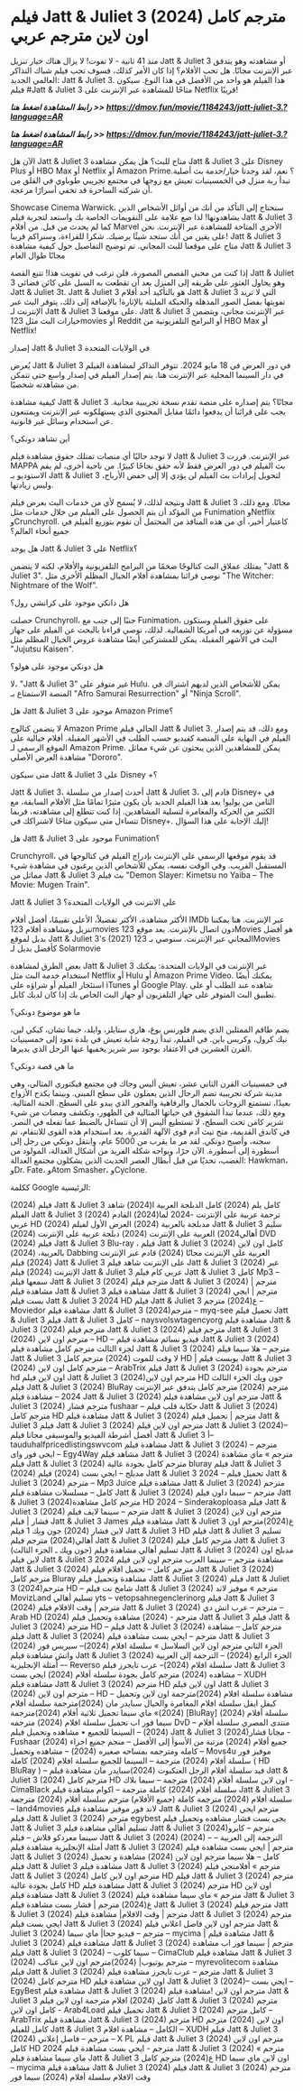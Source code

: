 # فيلم Jatt & Juliet 3 (2024) مترجم كامل اون لاين مترجم عربي

منذ 41 ثانية - لا تفوت! لا يزال هناك خيار تنزيل Jatt & Juliet 3 أو مشاهدته وهو يتدفق عبر الإنترنت مجانًا. هل تحب الأفلام؟ إذا كان الأمر كذلك، فسوف تحب فيلم شباك التذاكر العالمي الجديد: Jatt & Juliet 3. هذا الفيلم هو واحد من الأفضل في هذا النوع. سيكون فيلم #Jatt & Juliet 3 متاحًا للمشاهدة عبر الإنترنت على Netflix قريبًا!

<p><b><I>رابط المشاهدة اضغط هنا >> <a href="https://dmov.fun/movie/1184243/jatt-juliet-3.?language=AR" rel="nofollow">https://dmov.fun/movie/1184243/jatt-juliet-3.?language=AR</a></I></b></p>

<p><b><I>رابط المشاهدة اضغط هنا >> <a href="https://dmov.fun/movie/1184243/jatt-juliet-3.?language=AR" rel="nofollow">https://dmov.fun/movie/1184243/jatt-juliet-3.?language=AR</a></I></b></p>

الآن هل Jatt & Juliet 3 متاح للبث؟ هل يمكن مشاهدة Jatt & Juliet 3 على Disney Plus أو HBO Max أو Netflix أو Amazon Prime؟ نعم، لقد وجدنا خيار/خدمة بث أصلية. تبدأ ربة منزل في الخمسينيات تعيش مع زوجها في مجتمع تجريبي طوباوي في القلق من أن شركته الساحرة قد تخفي أسرارًا مزعجة.

Showcase Cinema Warwick، ستحتاج إلى التأكد من أنك من أوائل الأشخاص الذين يشاهدونها! لذا ضع علامة على التقويمات الخاصة بك واستعد لتجربة فيلم Jatt & Juliet 3 كما لم يحدث من قبل. من أفلام Marvel الأخرى المتاحة للمشاهدة عبر الإنترنت. نحن على يقين من أنك ستجد شيئًا يرضيك. شكرا للقراءة، وسنراكم قريبا! Jatt & Juliet 3 متاح على موقعنا للبث المجاني. تم توضيح التفاصيل حول كيفية مشاهدة Jatt & Juliet 3 مجانًا طوال العام

إذا كنت من محبي القصص المصورة، فلن ترغب في تفويت هذا! تتبع القصة Jatt & Juliet 3 وهو يحاول العثور على طريقه إلى المنزل بعد أن تقطعت به السبل على كائن فضائي Jatt & Juliet 3t. Jatt & Juliet 3 هو بالتأكيد أحد أفلام Jatt & Juliet 3 التي لا تريد تفويتها بفضل الصور المذهلة والحبكة المليئة بالإثارة! بالإضافة إلى ذلك، يتوفر البث عبر الإنترنت لـ Jatt & Juliet 3 على موقعنا. Jatt & Juliet 3 عبر الإنترنت مجاني، ويتضمن خيارات البث مثل 123movies أو Reddit أو البرامج التلفزيونية من HBO Max أو Netflix!

إصدار Jatt & Juliet 3 في الولايات المتحدة

يُعرض Jatt & Juliet 3 في دور العرض في 18 مايو 2024. تتوفر التذاكر لمشاهدة الفيلم في دار السينما المحلية عبر الإنترنت هنا. يتم إصدار الفيلم في إصدار واسع حتى تتمكن من مشاهدته شخصيًا.

كيفية مشاهدة Jatt & Juliet 3 مجانًا؟ يتم إصداره على منصة تقدم نسخة تجريبية مجانية. يجب على قرائنا أن يدفعوا دائمًا مقابل المحتوى الذي يستهلكونه عبر الإنترنت ويمتنعون عن استخدام وسائل غير قانونية.

أين تشاهد دونكي؟

لا توجد حاليًا أي منصات تمتلك حقوق مشاهدة فيلم Jatt & Juliet 3 عبر الإنترنت. قررت MAPPA بث الفيلم في دور العرض فقط لأنه حقق نجاحًا كبيرًا. من ناحية أخرى، لم يقم الاستوديو بـ Jatt & Juliet 3 لتحويل إيرادات بث الفيلم لن يؤدي إلا إلى خفض الأرباح، وليس زيادتها.

ونتيجة لذلك، لا يُسمح لأي من خدمات البث بعرض فيلم Jatt & Juliet 3 مجانًا. ومع ذلك، من المؤكد أن يتم الحصول على الفيلم من خلال خدمات مثل Funimation وNetflix وCrunchyroll. كاعتبار أخير، أي من هذه المنافذ من المحتمل أن تقوم بتوزيع الفيلم في جميع أنحاء العالم؟

هل يوجد Jatt & Juliet 3 على Netflix؟

يمتلك عملاق البث كتالوجًا ضخمًا من البرامج التلفزيونية والأفلام، لكنه لا يتضمن "Jatt & Juliet 3". نوصي قرائنا بمشاهدة أفلام الخيال المظلم الأخرى مثل "The Witcher: Nightmare of the Wolf".

هل دانكي موجود على كرانشي رول؟

حصلت Crunchyroll، جنبًا إلى جنب مع Funimation، على حقوق الفيلم وستكون مسؤولة عن توزيعه في أمريكا الشمالية. لذلك، نوصي قراءنا بالبحث عن الفيلم على جهاز البث في الأشهر المقبلة. يمكن للمشتركين أيضًا مشاهدة عروض الخيال المظلم مثل "Jujutsu Kaisen".

هل دونكي موجود على هولو؟

لا، "Jatt & Juliet 3" غير متوفر على Hulu. يمكن للأشخاص الذين لديهم اشتراك في المنصة الاستمتاع بـ "Afro Samurai Resurrection" أو "Ninja Scroll".

هل Jatt & Juliet 3 موجود على Amazon Prime؟

لا يتضمن كتالوج Amazon Prime الحالي فيلم Jatt & Juliet 3. ومع ذلك، قد يتم إصدار الفيلم في النهاية على المنصة كفيديو حسب الطلب في الأشهر المقبلة. أفلام خيالية على الموقع الرسمي لـ Amazon Prime. يمكن للمشاهدين الذين يبحثون عن شيء مماثل مشاهدة العرض الأصلي "Dororo".

متى سيكون Jatt & Juliet 3 على Disney +؟

Jatt & Juliet 3، أحدث إصدار من سلسلة Jatt & Juliet 3، قادم إلى Disney+ في الثامن من يوليو! يعد هذا الفيلم الجديد بأن يكون مثيرًا تمامًا مثل الأفلام السابقة، مع الكثير من الحركة والمغامرة لتسلية المشاهدين. إذا كنت تتطلع إلى مشاهدته، فربما تتساءل متى سيكون متاحًا لاشتراكك في Disney+. إليك الإجابة على هذا السؤال!

هل Jatt & Juliet 3 موجود على Funimation؟

Crunchyroll، قد يقوم موقعها الرسمي على الإنترنت بإدراج الفيلم في كتالوجها في المستقبل القريب. وفي الوقت نفسه، يمكن للأشخاص الذين يرغبون في مشاهدة شيء مماثل من Jatt & Juliet 3 بث فيلم "Demon Slayer: Kimetsu no Yaiba – The Movie: Mugen Train".

Jatt & Juliet 3 على الانترنت في الولايات المتحدة؟

الأكثر مشاهدة، الأكثر تفضيلاً، الأعلى تقييمًا، أفضل أفلام IMDb عبر الإنترنت. هنا يمكننا تنزيل ومشاهدة أفلام 123movies دون اتصال بالإنترنت. يعد موقع 123Movies هو أفضل بديل لموقع Jatt & Juliet 3's (2021) المجاني عبر الإنترنت. سنوصي بـ 123Movies كأفضل بديل لـ Solarmovie

بعض الطرق لمشاهدة Jatt & Juliet 3 عبر الإنترنت في الولايات المتحدة: يمكنك استخدام خدمة البث مثل Netflix أو Hulu أو Amazon Prime Video. يمكنك أيضًا استئجار الفيلم أو شراؤه على iTunes أو Google Play. شاهده عند الطلب أو على تطبيق البث المتوفر على جهاز التلفزيون أو جهاز البث الخاص بك إذا كان لديك كابل.

ما هو موضوع دونكي؟

يضم طاقم الممثلين الذي يضم فلورنس بوغ، هاري ستايلز، وايلد، جيما تشان، كيكي لين، نيك كرول، وكريس باين. في الفيلم، تبدأ زوجة شابة تعيش في بلدة تعود إلى خمسينيات القرن العشرين في الاعتقاد بوجود سر شرير يخفيها عنها الرجل الذي يديرها.

ما هي قصة دونكي؟

في خمسينيات القرن الثاني عشر، تعيش أليس وجاك في مجتمع فيكتوري المثالي، وهي مدينة شركة تجريبية تضم الرجال الذين يعملون على سطح المبنى. وبينما يكدح الأزواج بعيدًا، تستمتع الزوجات بالجمال والرفاهية والفجور الذي يبدو على السطح. الجنة المثالية. ومع ذلك، عندما تبدأ الشقوق في حياتها المثالية في الظهور، وتكشف ومضات من شيء شرير كامن تحت السطح، لا تستطيع أليس إلا أن تتساءل بالضبط عما تفعله في النصر. في كاندق القديمة، منح تيث آدم قوى الآلهة القديرة. بعد استخدام هذه القوى للانتقام، تم سجنه، وأصبح دونكي. لقد مر ما يقرب من 5000 عام، وانتقل دونكي من رجل إلى أسطورة إلى أسطورة. الآن حرًا، ويواجه شكله الفريد من أشكال العدالة، المولود من الغضب، تحديًا من قبل أبطال العصر الحديث الذين يشكلون مجتمع العدالة: Hawkman، وDr. Fate، وAtom Smasher، وCyclone.

ككلمة Google الرئيسية:

(2024) فيلم Jatt & Juliet 3 كامل
يلم (2024)  كامل الدبلجة العربية
ا(2024) شاهد الفيلم Jatt & Juliet 3
(2024) ترجمة عربية على الإنترنت
-2024
لما(2024)   القادم  عربي HD
(2024) مدبلجة بالعربية
(2024) العرض الأول لفيلم Jatt & Juliet 3
سليم أهالي2024)  العربية على الإنترنت
(2024)  دبلجة عربية على الإنترنت
(2024)  DVD
(2024)  فيلم Jatt & Juliet 3 Blu-ray ،
فيلم Jatt & Juliet 3 (2024) كامل اون لاين بالعربية،
(2024) Dabbing العربية على الإنترنت مجانًا
(2024)  قادم عبر الإنترنت
(2024) فيلم Jatt & Juliet 3 على الإنترنت
شاهد فيلم Jatt & Juliet 3 (2024) عبر الإنترنت
(2024) فيلم Jatt & Juliet 3 عربي كام
فيلم Jatt & Juliet 3 كامل Mp3 – سمعها
فيلم Jatt & Juliet 3 (2024) مترجم
فيلم Jatt & Juliet 3 (2024) مترجم | مشاهدة فيلم Jatt & Juliet 3
مشاهدة فيلم Jatt & Juliet 3 (2024) مترجم | ايجي بست
فيلم Jatt & Juliet 3 2024 HD
فيلم Jatt & Juliet 3 ع(2024) مترجم – Moviedor
مشاهدة فيلم Jatt & Juliet 3 (2024)مترجم – myq-see
تحميل فيلم Jatt & Juliet 3 فيلم Jatt & Juliet 3 كامل – naysvolswtagencyorg
مشاهدة فيلم Jatt & Juliet 3 (2024) مترجم
فيلم Jatt & Juliet 3 (2024) مترجم
فيلم Jatt & Juliet 3 (2024) مترجم اون لاين – HD – فيديو نسائم
مشاهدة فيلم Jatt & Juliet 3 (2024) لجزء الثالث مترجم كامل
مشاهدة فيلم Jatt & Juliet 3 (2024) مترجم – هلا سيما
فيلم Jatt & Juliet 3 لا وقت للموت (2024) مترجم كامل HD | يوبست
فيلم Jatt & Juliet 3 (2024) مترجم كامل اون لاين – ArabTrix
فيلم Jatt & Juliet 3 (2024) مترجم بجودة hd اون لاين
فيلم Jatt & Juliet 3 (2024)مترجم اون لاين HD جون ويك الجزء الثالث
فيلم Jatt & Juliet 3 (2024) BluRay مترجم
(2024) مترجم كامل يتدفق عبر الإنترنت 2024 – مشاهدة
فيلم Jatt & Juliet 3 (2024) مترجم اون لاين
مشاهدة فيلم Jatt & Juliet 3 (2024) مترجم فشار fushaar – حكاية قلب
فيلم Jatt & Juliet 3 (2024) مترجم كامل HD
مشاهدة فيلم Jatt & Juliet 3 (2024) مترجم | تحميل فيلم Jatt & Juliet 3
فيلم Jatt & Juliet 3 (2024) مترجم اون لاين
فيلم Jatt & Juliet 3 (2024)– أفضل أشرطة الفيديو والموسيقى مجانا
فيلم Jatt & Juliet 3 أ– tauduhalfpricedlistingswvcom
مشاهدة فيلم Jatt & Juliet 3 (2024) مترجم – ايجى فور واى – Egy4Way
مشاهد فيلم Jatt & Juliet 3 (2024) مترجم » ماي
مشاهدة فيلم Jatt & Juliet 3 (2024) مترجم كامل بجودة عالية bluray
فيلم Jatt & Juliet 3 (2024) مدبلج – ايجي بست
(2024) فيلم Jatt & Juliet 3 2024 – تحميل
فيلم Jatt & Juliet 3 (2024) مترجم – Mp3 Juice
مشاهدة فيلم Jatt & Juliet 3 (2024) مترجم كامل – مسلسلات
مشاهدة فيلم Jatt & Juliet 3 (2024) مترجم – سيما داون
فيلم Jatt & Juliet 3 (2024)مترجم كامل مشاهدة HD 2024 – Sinderakoploasa
فيلم Jatt & Juliet 3 (2024) مترجم – سينما لايف
فيلم Jatt & Juliet 3 (2024) مترجم اون لاين فشار | فيلم Jatt & Juliet 3 James
مشاهدة فيلم Jatt & Juliet 3 ع(2024)مترجم اون لاين فشار
(2024) جون ويك 1 فيلم Jatt & Juliet 3 HD
فيلم Jatt & Juliet 3 تسليم أهالي(2024) مترجم
فيلم Jatt & Juliet 3 (2024) مترجم كامل
فيلم Jatt & Juliet 3 (جون ويك ـ الجزء الثالث) تسليم أهالي
مشاهدة فيلم Jatt & Juliet 3 (2024) مدبلج اون لاين
فيلم Jatt & Juliet 3 2024 مشاهدة مترجم – سينما العرب
مترجم اون لاين فيلم Jatt & Juliet 3 (2024) مترجم كامل – تحميل افلام
فيلم Jatt & Juliet 3 (2024) مترجم كامل Bluray
مشاهدة وتحميل فيلم Jatt & Juliet 3 (2024)
فيلم Jatt & Juliet 3 (2024)مترجم HD – شامخ نت
فيلم Jatt & Juliet 3 (2024) مترجم » موفيز لاند MovizLand
تسليم أهالي  yts – vetopsahnegenclerinorg
فيلم Jatt & Juliet 3 (2024) مترجم | وقت الافلام
فيلم Jatt & Juliet 3 (2024) مترجم – عرب اتش دي – Arab HD
(2024) مترجم - (2024) مشاهدة وتحميل فيلم Jatt & Juliet 3
فيلم Jatt & Juliet 3 (2024) مترجم HD –
فيلم Jatt & Juliet 3 (2024) مترجم كامل – مشاهدة فيلم Jatt & Juliet 3 (2024) مترجم – ايجي بست
مشاهدة فيلم Jatt & Juliet 3 (2024) الجزء الثاني مترجم اون لاين
السلاسل » سلسلة افلام (2024)– سيريس فور واتش
مشاهدة فيلم Jatt & Juliet 3 (2024) الجزء الرابع
(2024) – الترجمة إلى العربية – أمثلة الإنجليزية- Reverso
سلسلة افلام (2024)– عرب تايجرز
فيلم Jatt & Juliet 3 مشاهده (2024) مترجم كامل بجودة
سلسلة أفلام (2024) ايجي بست – XUDH
مشاهدة فيلم Jatt & Juliet 3 (2024) مترجم HD اون لاين
فيلم Jatt & Juliet 3 (2024) مترجم اون لاين – HD
مشاهدة سلسلة افلام (2024)مترجمة اون لاين وتحميل – كيفل ايفل
سلسلة افلام المغامرة والخيال سبايدر مان (2024)مترجمة
سلسلة أفلام (2024)» ماي سيما
تحميل ثلاثية أفلام (2024)مترجمة [BluRay]
سلسلة أفلام (2024) سيما فور اب
تحميل سلسلة افلام (2024) مترجمه DvD – منتدى المصري
سلسلة أفلام (2024) – السينما للجميع
• مشاهده وتحميل فيلم Jatt & Juliet 3 (2024)مجانا فشار - Fushaar
جميع أفلام (2024) مرتبة من الأسوأ إلى الأفضل – منجم
جميع اجزاء (2024) كامله ومترجمه بمساحه صغيره
(2024) – مشاهده وتحميل – Movs4u موفيز فور
سلسلة أفلام (2024) مترجمة – السينما للجميع
سلسلة افلام (2024) كاملة ( HD BluRay ) – فيد
سلسلة أفلام الرجل العنكبوت (2024)سبايدر مان
مشاهدة فيلم Jatt & Juliet 3 (2024) مترجم كامل HD اون لاين
سلسلة أفلام (2024) مترجمة – سيما بلاك - CimaBlack
سلسلة أفلام (2024) كاملة مترجمة – اكوام
مشاهدة فيلم Jatt & Juliet 3 سلسلة أفلام (2024) مترجمة كاملة (جميع الأفلام) مترجم
سلسلة أفلام (2024) مترجمة – land4movies لاند فور موفيز
مشاهدة فيلم Jatt & Juliet 3 (2024) مترجم ايجي
فيلم Jatt & Juliet 3 (2024) مترجم egybest يجى بست فشار
مشاهده وتحميل فيلم Jatt & Juliet 3 تسليم أهالي
مشاهدة فيلم Jatt & Juliet 3 (2024)مترجم – كايرو سينما
معردكو قلاش – فيلم Jatt & Juliet 3 (2024) (2024) – الترجمة إلى العربية – أمثلة الإنجليزية
مشاهدة فيلم Jatt & Juliet 3 (2024) مترجم | ايجي بست
مشاهدة فيلم Jatt & Juliet 3 (2024) كامل – هلا سيما
مترجم اون لاين (2024) مشاهدة و تحميل فيلم Jatt & Juliet 3
مشاهدة فيلم Jatt & Juliet 3 (2024) مترجم » أفلامنجى
فيلم Jatt & Juliet 3 (2024) مترجم اون لاين كامل HD
فيلم Jatt & Juliet 3 (2024) مترجم كامل بجودة عالية HD
مشاهدة فيلم Jatt & Juliet 3 (2024) مترجم HD اون لاين
مشاهدة فيلم Jatt & Juliet 3 (2024) مترجم » ماي سيما
مشاهدة فيلم Jatt & Juliet 3 ع(2024) مترجم | فشار بست
مشاهدة فيلم Jatt & Juliet 3 (2024) مترجم
فيلم Jatt & Juliet 3 (2024) مترجم | وقت الافلام|
مشاهدة فيلم Jatt & Juliet 3 (2024) مترجم ايجي بست
فيلم Jatt & Juliet 3 (2024) مترجم اون لاين فاصل اعلاني
فيلم Jatt & Juliet 3 (2024) مترجم – فيديو جحا|
ماي سيما – mycima | مشاهدة فيلم Jatt & Juliet 3 (2024)
مشاهدة فيلم Jatt & Juliet 3 (2024) مترجم | سينما فور اب
مشاهدة فيلم Jatt & Juliet 3 (2024) – سيما كلوب – CimaClub
مشاهدة فيلم Jatt & Juliet 3 (2024) مترجم يوتيوب|
(2024)مترجم اون لاين عناكب – myrevolitecom
مشاهدة فيلم Jatt & Juliet 3 (2024) مترجم – عرب تايجرز
مشاهدة فيلم Jatt & Juliet 3 (2024) مترجم كامل HD اون لاين
مشاهدة فيلم Jatt & Juliet 3 (2024)– ايجي بست – EgyBest
مشاهدة فيلم Jatt & Juliet 3 (2024) مترجم اون لاين
!مشاهدة فيلم Jatt & Juliet 3 كامل (2024) افلام مترجمة اون لاين
فيلم Jatt & Juliet 3 (2024) مترجم كامل اون لاين - Arab4Load
تحميل فيلم Jatt & Juliet 3 (2024) كامل مترجم – ArabTrix
مشاهدة فيلم Jatt & Juliet 3 (2024) مترجم HD اون لاين
(2024) مترجم كامل للفيلم Jatt & Juliet 3 الكامل – مشاهدة افلام
– XUDH
فيلم Jatt & Juliet 3 (2024) مترجم – فاصل إعلاني – X PL
فيلم Jatt & Juliet 3 (2024) مترجم اون لاين كامل HD 2024 مترجم - ايجي بست
مشاهدة فيلم Jatt & Juliet 3 (2024) مترجم » ماي سيما
مشاهدة فيلم Jatt & Juliet 3 ع(2024) مترجم كامل HD اون لاين
ماي سيما – mycima مشاهدة فيلم Jatt & Juliet 3 (2024)
فيلم Jatt & Juliet 3 (2024) مترجم وقت الافلام
سلسلة أفلام (2024) سيما فور
